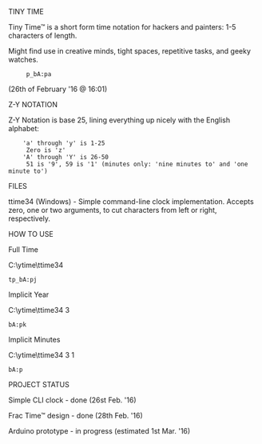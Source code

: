 

TINY TIME

 

Tiny Time™ is a short form time notation for hackers and painters: 1-5 characters of length.

Might find use in creative minds, tight spaces, repetitive tasks, and geeky watches.

 
         p_bA:pa

(26th of February '16 @ 16:01)

 

Z-Y NOTATION

 

Z-Y Notation is base 25, lining everything up nicely with the English alphabet:

        'a' through 'y' is 1-25
         Zero is 'z'
        'A' through 'Y' is 26-50
         51 is '9', 59 is '1' (minutes only: 'nine minutes to' and 'one minute to')
 

FILES

 

ttime34 (Windows) - Simple command-line clock implementation. Accepts zero, one or two arguments, to cut characters from left or right, respectively.

 

HOW TO USE

 

Full Time

C:\ytime\ttime34

    tp_bA:pj
 

Implicit Year

C:\ytime\ttime34 3

    bA:pk
 

Implicit Minutes

C:\ytime\ttime34 3 1

    bA:p
 

PROJECT STATUS

 

Simple CLI clock - done (26st Feb. '16)

Frac Time™ design - done (28th Feb. '16)

Arduino prototype - in progress (estimated 1st Mar. '16)

 
